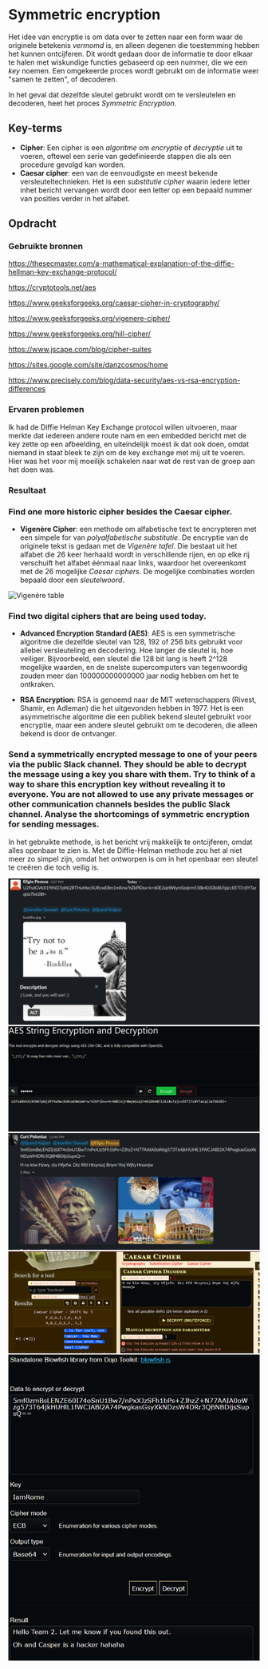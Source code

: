 # Symmetric encryption

Het idee van encryptie is om data over te zetten naar een form waar de originele betekenis _vermomd_ is, en alleen degenen die toestemming hebben het kunnen ontcijferen. Dit wordt gedaan door de informatie te door elkaar te halen met wiskundige functies gebaseerd op een nummer, die we een _key_ noemen. Een omgekeerde  proces wordt gebruikt om de informatie weer "samen te zetten", of decoderen.

In het geval dat dezelfde sleutel gebruikt wordt om te versleutelen en decoderen, heet het proces _Symmetric Encryption_.

## Key-terms


- **Cipher**: Een cipher is een _algoritme_ om _encryptie_ of _decryptie_ uit te voeren, oftewel een serie van gedefinieerde stappen die als een procedure gevolgd kan worden.
- **Caesar cipher**: een van de eenvoudigste en meest bekende versleuteltechnieken. Het is een _substitutie cipher_ waarin iedere letter inhet bericht vervangen wordt door een letter op een bepaald nummer van posities verder in het alfabet.



## Opdracht
### Gebruikte bronnen



https://thesecmaster.com/a-mathematical-explanation-of-the-diffie-hellman-key-exchange-protocol/

https://cryptotools.net/aes

https://www.geeksforgeeks.org/caesar-cipher-in-cryptography/

https://www.geeksforgeeks.org/vigenere-cipher/

https://www.geeksforgeeks.org/hill-cipher/

https://www.jscape.com/blog/cipher-suites

https://sites.google.com/site/danzcosmos/home

https://www.precisely.com/blog/data-security/aes-vs-rsa-encryption-differences

### Ervaren problemen
Ik had de Diffie Helman Key Exchange protocol willen uitvoeren, maar merkte dat iedereen andere route nam en een embedded bericht met de key zette op een afbeelding, en uiteindelijk moest ik dat ook doen, omdat niemand in staat bleek te zijn om de key exchange met mij uit te voeren. Hier was het voor mij moeilijk schakelen naar wat de rest van de groep aan het doen was.

### Resultaat

### Find one more historic cipher besides the Caesar cipher.

- **Vigenère Cipher**: een methode om alfabetische text te encrypteren met een simpele for van _polyalfabetische substitutie_. De encryptie van de originele tekst is gedaan met de _Vigenère tafel_. Die bestaat uit het alfabet die 26 keer herhaald wordt in verschillende rijen, en op elke rij verschuift het alfabet éénmaal naar links, waardoor het overeenkomt met de 26 mogelijke _Caesar ciphers_. De mogelijke combinaties worden bepaald door een _sleutelwoord_.

![Vigenère table](https://github.com/techgrounds/techgrounds-EligioPessoa/blob/main/00_includes/SEC-04_Vigen%C3%A8re_square_shading.png)


### Find two digital ciphers that are being used today.

- **Advanced Encryption Standard (AES)**: AES is een symmetrische algoritme die dezelfde sleutel van 128, 192 of 256 bits gebruikt voor allebei versleuteling en decodering. Hoe langer de sleutel is, hoe veiliger. Bijvoorbeeld, een sleutel die 128 bit lang is heeft 2^128 mogelijke waarden, en de snelste supercomputers van tegenwoordig zouden meer dan 100000000000000 jaar nodig hebben om het te ontkraken.

- **RSA Encryption**: RSA is genoemd naar de MIT wetenschappers (Rivest, Shamir, en Adleman) die het uitgevonden hebben in 1977. Het is een asymmetrische algoritme die een publiek bekend sleutel gebruikt voor encryptie, maar een andere sleutel gebruikt om te decoderen, die alleen bekend is door de ontvanger.



### Send a symmetrically encrypted message to one of your peers via the public Slack channel. They should be able to decrypt the message using a key you share with them. Try to think of a way to share this encryption key without revealing it to everyone. You are not allowed to use any private messages or other communication channels besides the public Slack channel. Analyse the shortcomings of symmetric encryption for sending messages.


In het gebruikte methode, is het bericht vrij makkelijk te ontcijferen, omdat alles openbaar te zien is. Met de Diffie-Helman methode zou het al niet meer zo simpel zijn, omdat het ontworpen is om in het openbaar een sleutel te creëren die toch veilig is.


![Elígio](https://github.com/techgrounds/techgrounds-EligioPessoa/blob/main/00_includes/SEC-04_Eligio.png)
![Elígio bericht](https://github.com/techgrounds/techgrounds-EligioPessoa/blob/main/00_includes/SEC-04_Eligio2.png)
![Curt cipher](https://github.com/techgrounds/techgrounds-EligioPessoa/blob/main/00_includes/SEC-04_Curt3.png)
![Curt bericht 1](https://github.com/techgrounds/techgrounds-EligioPessoa/blob/main/00_includes/SEC-04_Curt.png)
![Curt bericht 2](https://github.com/techgrounds/techgrounds-EligioPessoa/blob/main/00_includes/SEC-04_Curt2.png)
